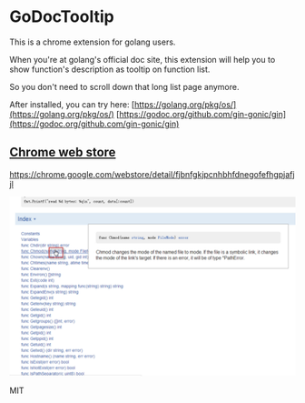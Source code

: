 # GoDocTooltip
This is a chrome extension for golang users.

When you're at golang's official doc site, this extension will help you to show function's description as tooltip on function list.

So you don't need to scroll down that long list page anymore.

After installed, you can try here:
[https://golang.org/pkg/os/](https://golang.org/pkg/os/)
[https://godoc.org/github.com/gin-gonic/gin](https://godoc.org/github.com/gin-gonic/gin)


[Chrome web store](https://chrome.google.com/webstore/detail/fjbnfgkjpcnhbhfdnegofefhgpjafjjl)
----
https://chrome.google.com/webstore/detail/fjbnfgkjpcnhbhfdnegofefhgpjafjjl

![Snapshot](https://raw.githubusercontent.com/diankong/GoDocTooltip/master/snapshot_1280x800.png)

MIT

